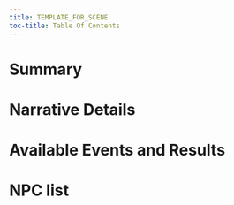 ```yaml
---
title: TEMPLATE_FOR_SCENE
toc-title: Table Of Contents
---
```


# Summary

# Narrative Details

# Available Events and Results

# NPC list

